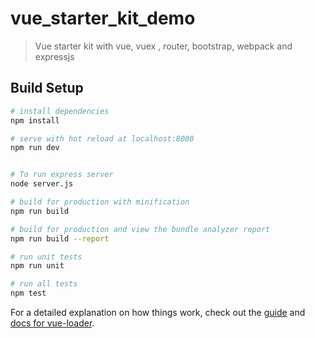 # vue_starter_kit_demo

> Vue starter kit with vue, vuex , router, bootstrap, webpack and expressjs

## Build Setup

``` bash
# install dependencies
npm install

# serve with hot reload at localhost:8080
npm run dev


# To run express server
node server.js

# build for production with minification
npm run build

# build for production and view the bundle analyzer report
npm run build --report

# run unit tests
npm run unit

# run all tests
npm test
```

For a detailed explanation on how things work, check out the [guide](http://vuejs-templates.github.io/webpack/) and [docs for vue-loader](http://vuejs.github.io/vue-loader).
